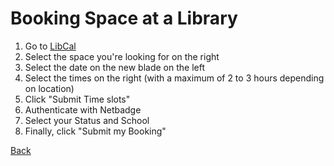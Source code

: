 # Booking Space at a Library

1. Go to [LibCal](http://cal.lib.virginia.edu/)
2. Select the space you're looking for on the right
3. Select the date on the new blade on the left
4. Select the times on the right (with a maximum of 2 to 3 hours depending on location)
5. Click "Submit Time slots"
6. Authenticate with Netbadge
7. Select your Status and School
8. Finally, click "Submit my Booking"

[Back](/../index.md)